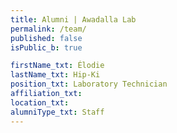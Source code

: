 ```yaml
---
title: Alumni | Awadalla Lab
permalink: /team/
published: false
isPublic_b: true

firstName_txt: Élodie
lastName_txt: Hip-Ki
position_txt: Laboratory Technician
affiliation_txt:
location_txt:
alumniType_txt: Staff
---
```

